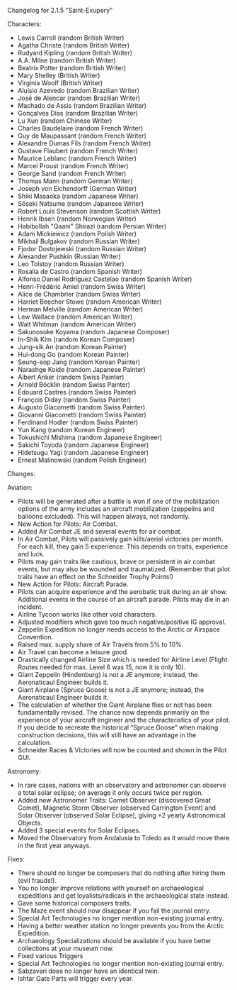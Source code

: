Changelog for 2.1.5 "Saint-Exupery"

Characters:
- Lewis Carroll (random British Writer)
- Agatha Christe (random British Writer)
- Rudyard Kipling (random British Writer)
- A.A. Milne (random British Writer)
- Beatrix Potter (random British Writer)
- Mary Shelley (British Writer)
- Virginia Woolf (British Writer)
- Aluísio Azevedo (random Brazilian Writer)
- José de Alencar (random Brazilian Writer)
- Machado de Assis (random Brazilian Writer)
- Gonçalves Dias (random Brazilian Writer)
- Lu Xun (random Chinese Writer)
- Charles Baudelaire (random French Writer)
- Guy de Maupassant (random French Writer)
- Alexandre Dumas Fils (random French Writer)
- Gustave Flaubert (random French Writer)
- Maurice Leblanc (random French Writer)
- Marcel Proust (random French Writer)
- George Sand (random French Writer)
- Thomas Mann (random German Writer)
- Joseph von Eichendorff (German Writer)
- Shiki Masaoka (random Japanese Writer)
- Sōseki Natsume (random Japanese Writer)
- Robert Louis Stevenson (random Scottish Writer)
- Henrik Ibsen (random Norwegian Writer)
- Habibollah "Qaani" Shirazi (random Persian Writer)
- Adam Mickiewicz (random Polish Writer)
- Mikhail Bulgakov (random Russian Writer)
- Fjodor Dostojewski (random Russian Writer)
- Alexander Pushkin (Russian Writer)
- Leo Tolstoy (random Russian Writer)
- Rosalía de Castro (random Spanish Writer)
- Alfonso Daniel Rodríguez Castelao (random Spanish Writer)
- Henri-Frédéric Amiel (random Swiss Writer)
- Alice de Chambrier (random Swiss Writer)
- Harriet Beecher Stowe (random American Writer)
- Herman Melville (random American Writer)
- Lew Wallace (random American Writer)
- Walt Whitman (random American Writer)
- Sakunosuke Koyama (random Japanese Composer)
- In-Shik Kim (random Korean Composer)
- Jung-sik An (random Korean Painter)
- Hui-dong Go (random Korean Painter)
- Seung-eop Jang (random Korean Painter)
- Narashge Koide (random Japanese Painter)
- Albert Anker (random Swiss Painter)
- Arnold Böcklin (random Swiss Painter)
- Édouard Castres (random Swiss Painter)
- François Diday (random Swiss Painter)
- Augusto Giacometti (random Swiss Painter)
- Giovanni Giacometti (random Swiss Painter)
- Ferdinand Hodler (random Swiss Painter)
- Yun Kang (random Korean Engineer)
- Tokushichi Mishima (random Japanese Engineer)
- Sakichi Toyoda (random Japanese Engineer)
- Hidetsugu Yagi (random Japanese Engineer)
- Ernest Malinowski (random Polish Engineer)

Changes:

Aviation:
- Pilots will be generated after a battle is won if one of the mobilization options of the army includes an aircraft mobilization (zeppelins and balloons excluded). This will happen always, not randomly.
- New Action for Pilots: Air Combat.
- Added Air Combat JE and several events for air combat.
- In Air Combat, Pilots will passively gain kills/aerial victories per month. For each kill, they gain 5 experience. This depends on traits, experience and luck.
- Pilots may gain traits like cautious, brave or persistent in air combat events, but may also be wounded and traumatized. (Remember that pilot traits have an effect on the Schneider Trophy Points!)
- New Action for Pilots: Aircraft Parade.
- Pilots can acquire experience and the aerobatic trait during an air show. Additional events in the course of an aircraft parade. Pilots may die in an incident.
- Airline Tycoon works like other void characters.
- Adjusted modifiers which gave too much negative/positive IG approval.
- Zeppelin Expedition no longer needs access to the Arctic or Airspace Convention.
- Raised max. supply share of Air Travels from 5% to 10%.
- Air Travel can become a leisure good.
- Drastically changed Airline Size which is needed for Airline Level (Flight Routes needed for max. Level 6 was 15, now it is only 10).
- Giant Zeppelin (Hindenburg) is not a JE anymore; instead, the Aeronaticaul Engineer builds it.
- Giant Airplane (Spruce Goose) is not a JE anymore; instead, the Aeronaticaul Engineer builds it.
- The calculation of whether the Giant Airplane flies or not has been fundamentally revised. The chance now depends primarily on the experience of your aircraft engineer and the characteristics of your pilot. If you decide to recreate the historical “Spruce Goose” when making construction decisions, this will still have an advantage in the calculation.
- Schneider Races & Victories will now be counted and shown in the Pilot GUI.

Astronomy:
- In rare cases, nations with an observatory and astronomer can observe a total solar eclipse; on average it only occurs twice per region.
- Added new Astronomer Traits: Comet Observer (discovered Great Comet), Magnetic Storm Observer (observed Carrington Event) and Solar Observer (observed Solar Eclipse), giving +2 yearly Astronomical Objects.
- Added 3 special events for Solar Eclipses.
- Moved the Observatory from Andalusia to Toledo as it would move there in the first year anyways.

Fixes:
- There should no longer be composers that do nothing after hiring them (evil frauds!).
- You no longer improve relations with yourself on archaeological expeditions and get loyalists/radicals in the archaeological state instead.
- Gave some historical composers traits.
- The Maze event should now disappear if you fail the journal entry.
- Special Art Technologies no longer mention non-existing journal entry.
- Having a better weather station no longer prevents you from the Arctic Expedition.
- Archaeology Specializations should be available if you have better collections at your museum now.
- Fixed various Triggers
- Special Art Technologies no longer mention non-existing journal entry.
- Sabzavari does no longer have an identical twin.
- Ishtar Gate Parts will trigger every year.
